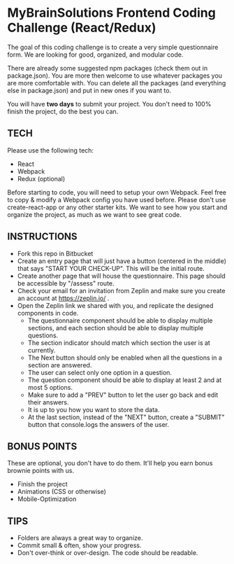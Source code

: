 # MyBrainSolutions Frontend Coding Challenge (React/Redux)

The goal of this coding challenge is to create a very simple questionnaire form. We are looking for good, organized, and modular code.

There are already some suggested npm packages (check them out in package.json). You are more then welcome to use whatever packages you are more comfortable with. You can delete all the packages (and everything else in package.json) and put in new ones if you want to.

You will have **two days** to submit your project. You don't need to 100% finish the project, do the best you can.

## TECH
Please use the following tech:

* React
* Webpack
* Redux (optional)

Before starting to code, you will need to setup your own Webpack. Feel free to copy & modify a Webpack config you have used before.
Please don't use create-react-app or any other starter kits. We want to see how you start and organize the project, as much as we want to see great code.

## INSTRUCTIONS
* Fork this repo in Bitbucket
* Create an entry page that will just have a button (centered in the middle) that says "START YOUR CHECK-UP". This will be the initial route.
* Create another page that will house the questionnaire. This page should be accessible by "/assess" route.
* Check your email for an invitation from Zeplin and make sure you create an account at https://zeplin.io/ .
* Open the Zeplin link we shared with you, and replicate the designed components in code.
    * The questionnaire component should be able to display multiple sections, and each section should be able to display multiple questions.
    * The section indicator should match which section the user is at currently.
    * The Next button should only be enabled when all the questions in a section are answered.
    * The user can select only one option in a question.
    * The question component should be able to display at least 2 and at most 5 options.
    * Make sure to add a "PREV" button to let the user go back and edit their answers.
    * It is up to you how you want to store the data.
    * At the last section, instead of the "NEXT" button, create a "SUBMIT" button that console.logs the answers of the user.

## BONUS POINTS
These are optional, you don't have to do them. It'll help you earn bonus brownie points with us.

* Finish the project
* Animations (CSS or otherwise)
* Mobile-Optimization

## TIPS
* Folders are always a great way to organize.
* Commit small & often, show your progress.
* Don't over-think or over-design. The code should be readable.
